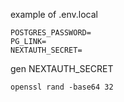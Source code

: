 example of .env.local
```dotenv
POSTGRES_PASSWORD=
PG_LINK=
NEXTAUTH_SECRET=
```

gen NEXTAUTH_SECRET 
```
openssl rand -base64 32
```